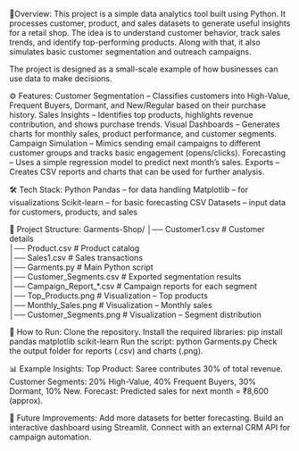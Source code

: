 📌Overview:
This project is a simple data analytics tool built using Python. It processes customer, product, and sales datasets to generate useful insights for a retail shop. The idea is to understand customer behavior, track sales trends, and identify top-performing products. Along with that, it also simulates basic customer segmentation and outreach campaigns.

The project is designed as a small-scale example of how businesses can use data to make decisions.

⚙️ Features:
Customer Segmentation – Classifies customers into High-Value, Frequent Buyers, Dormant, and New/Regular based on their purchase history.
Sales Insights – Identifies top products, highlights revenue contribution, and shows purchase trends.
Visual Dashboards – Generates charts for monthly sales, product performance, and customer segments.
Campaign Simulation – Mimics sending email campaigns to different customer groups and tracks basic engagement (opens/clicks).
Forecasting – Uses a simple regression model to predict next month’s sales.
Exports – Creates CSV reports and charts that can be used for further analysis.

🛠️ Tech Stack:
Python
Pandas – for data handling
Matplotlib – for visualizations
Scikit-learn – for basic forecasting
CSV Datasets – input data for customers, products, and sales

📂 Project Structure:
Garments-Shop/
│── Customer1.csv          # Customer details  
│── Product.csv            # Product catalog  
│── Sales1.csv             # Sales transactions  
│── Garments.py            # Main Python script  
│── Customer_Segments.csv  # Exported segmentation results  
│── Campaign_Report_*.csv  # Campaign reports for each segment  
│── Top_Products.png       # Visualization – Top products  
│── Monthly_Sales.png      # Visualization – Monthly sales  
│── Customer_Segments.png  # Visualization – Segment distribution  

🚀 How to Run:
Clone the repository.
Install the required libraries:
pip install pandas matplotlib scikit-learn
Run the script:
python Garments.py
Check the output folder for reports (.csv) and charts (.png).

📊 Example Insights:
Top Product: Saree contributes 30% of total revenue.
Customer Segments: 20% High-Value, 40% Frequent Buyers, 30% Dormant, 10% New.
Forecast: Predicted sales for next month = ₹8,600 (approx).

🎯 Future Improvements:
Add more datasets for better forecasting.
Build an interactive dashboard using Streamlit.
Connect with an external CRM API for campaign automation.
